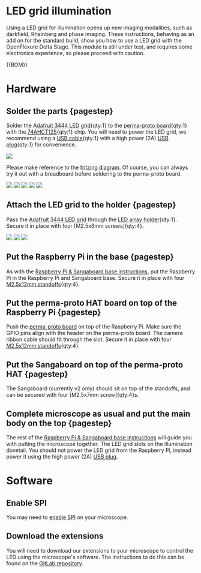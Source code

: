 # LED grid illumination

Using a LED grid for illumination opens up new imaging modalities, such as darkfield, Rheinberg and phase imaging.  These instructions, behaving as an add on for the standard build, show you how to use a LED grid with the OpenFlexure Delta Stage. This module is still under test, and requires some electronics experience, so please proceed with caution.  

{{BOM}}

[Adafruit 3444 LED grid]: models/LED_grid.md "{cat:part}"
[perma-proto board]: models/perma-proto_board.md "{cat:part}"
[74AHCT125]: models/74AHCT125.md "{cat:part}"
[USB cable]: models/USB_cable.md "{cat:part}"
[soldering iron]: "{cat:tool}"
[solder]: "{cat:part}"
[M2.5x8mm]: "{cat:part}"
[USB plug]: models/USB_plug.md "{cat:part}"
[LED array holder]: models/LED_array_holder.stl "{cat:3DPrinted}"
[M2.5x12mm standoffs]: models/12mm_standoffs.md "{cat:part}"


# Hardware

## Solder the parts {pagestep}

Solder the [Adafruit 3444 LED grid]{qty:1} to the [perma-proto board]{qty:1} with the [74AHCT125]{qty:1} chip.  You will need to power the LED grid, we recommend using a [USB cable]{qty:1} with a high power (2A) [USB plug]{qty:1} for convenience. 

![](fritzing/LED_grid_bb.png)

Please make reference to the [fritzing diagram](fritzing/LED_grid.fzz).  Of course, you can always try it out with a breadboard before soldering to the perma-proto board.

![](images/LED_grid_illumination/solder1.jpg)
![](images/LED_grid_illumination/solder2.jpg)
![](images/LED_grid_illumination/solder3.jpg)
![](images/LED_grid_illumination/solder4.jpg)
![](images/LED_grid_illumination/solder5.jpg)

## Attach the LED grid to the holder {pagestep}

Pass the [Adafruit 3444 LED grid] through the [LED array holder]{qty:1}. Secure it in place with four [M2.5x8mm screws]{qty:4}.

![](images/LED_grid_illumination/array_holder1.jpg)
![](images/LED_grid_illumination/array_holder2.jpg)
![](images/LED_grid_illumination/array_holder3.jpg)

## Put the Raspberry Pi in the base {pagestep}

As with the [Raspberry Pi & Sangaboard base instructions](raspi_sangaboard_base.md), put the Raspberry Pi in the Raspberry Pi and Sangaboard base.  Secure it in place with four [M2.5x12mm standoffs]{qty:4}.

## Put the perma-proto HAT board on top of the Raspberry Pi {pagestep}

Push the [perma-proto board] on top of the Raspberry Pi.  Make sure the GPIO pins align with the header on the perma-proto board. The camera ribbon cable should fit through the slot.  Secure it in place with four [M2.5x12mm standoffs]{qty:4}.

## Put the Sangaboard on top of the perma-proto HAT {pagestep}

The Sangaboard (currently v2 only) should sit on top of the standoffs, and can be secured with four [M2.5x7mm screw]{qty:4}s.

## Complete microscope as usual and put the main body on the top {pagestep}

The rest of the [Raspberry Pi & Sangaboard base instructions](raspi_sangaboard_base.md) will guide you with putting the microscope together. The LED grid slots on the illumination dovetail.  You should not power the LED grid from the Raspberry Pi, instead power it using the high power (2A) [USB plug].

# Software

## Enable SPI

You may need to [enable SPI](https://www.raspberrypi-spy.co.uk/2014/08/enabling-the-spi-interface-on-the-raspberry-pi/) on your microscope.

## Download the extensions

You will need to download our extensions to your microscope to control the LED using the microscope's software.  The instructions to do this can be found on the [GitLab repository](https://gitlab.com/openflexure/microscope-extensions/led-grid-illumination-extension/-/tree/master).

